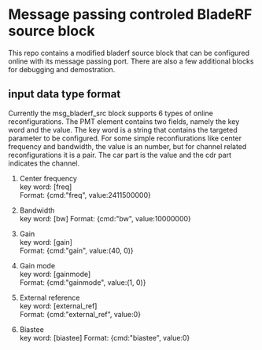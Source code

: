 # Message passing controled BladeRF source block
This repo contains a modified bladerf source block that can be configured online with its message passing port. There are also a few additional blocks for debugging and demostration.

## input data type format

Currently the msg_bladerf_src block supports 6 types of online reconfigurations. The PMT element contains two fields, namely the key word and the value. The key word is a string that contains the targeted parameter to be configured. For some simple reconfiurations like center frequency and bandwidth, the value is an number, but for channel related reconfigurations it is a pair. The car part is the value and the cdr part indicates the channel.

1. Center frequency  
   key word: [freq]  
   Format: {cmd:"freq", value:2411500000}

2. Bandwidth  
   key word: [bw] 
   Format: {cmd:"bw", value:10000000}

3. Gain  
   key word: [gain]  
   Format: {cmd:"gain", value:(40, 0)}

4. Gain mode  
   key word: [gainmode]  
   Format: {cmd:"gainmode", value:(1, 0)}

5. External reference  
   key word: [external_ref]  
   Format: {cmd:"external_ref", value:0}

7. Biastee  
   key word: [biastee] 
   Format: {cmd:"biastee", value:0}


